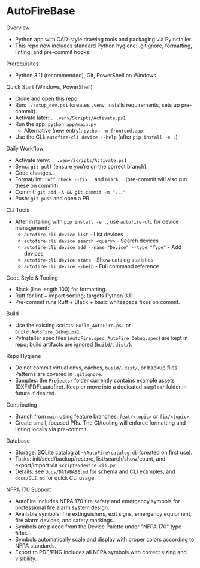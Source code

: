 # AutoFireBase

Overview
- Python app with CAD-style drawing tools and packaging via PyInstaller.
- This repo now includes standard Python hygiene: .gitignore, formatting, linting, and pre-commit hooks.

Prerequisites
- Python 3.11 (recommended), Git, PowerShell on Windows.

Quick Start (Windows, PowerShell)
- Clone and open this repo.
- Run: `./setup_dev.ps1` (creates `.venv`, installs requirements, sets up pre-commit).
- Activate later: `. .venv/Scripts/Activate.ps1`
- Run the app: `python app/main.py`
  - Alternative (new entry): `python -m frontend.app`
- Use the CLI: `autofire-cli device --help` (after `pip install -e .`)

Daily Workflow
- Activate venv: `. .venv/Scripts/Activate.ps1`
- Sync: `git pull` (ensure you’re on the correct branch).
- Code changes.
- Format/lint: `ruff check --fix .` and `black .` (pre-commit will also run these on commit).
- Commit: `git add -A && git commit -m "..."`
- Push: `git push` and open a PR.

CLI Tools
- After installing with `pip install -e .`, use `autofire-cli` for device management:
  - `autofire-cli device list` - List devices
  - `autofire-cli device search <query>` - Search devices
  - `autofire-cli device add --name "Device" --type "Type"` - Add devices
  - `autofire-cli device stats` - Show catalog statistics
  - `autofire-cli device --help` - Full command reference

Code Style & Tooling
- Black (line length 100) for formatting.
- Ruff for lint + import sorting; targets Python 3.11.
- Pre-commit runs Ruff + Black + basic whitespace fixes on commit.

Build
- Use the existing scripts: `Build_AutoFire.ps1` or `Build_AutoFire_Debug.ps1`.
- PyInstaller spec files (`AutoFire.spec`, `AutoFire_Debug.spec`) are kept in repo; build artifacts are ignored (`build/`, `dist/`).

Repo Hygiene
- Do not commit virtual envs, caches, `build/`, `dist/`, or backup files. Patterns are covered in `.gitignore`.
- Samples: the `Projects/` folder currently contains example assets (DXF/PDF/.autofire). Keep or move into a dedicated `samples/` folder in future if desired.

Contributing
- Branch from `main` using feature branches: `feat/<topic>` or `fix/<topic>`.
- Create small, focused PRs. The CI/tooling will enforce formatting and linting locally via pre-commit.

Database
- Storage: SQLite catalog at `~\AutoFire\catalog.db` (created on first use).
- Tasks: init/seed/backup/restore, list/search/show/count, and export/import via `scripts\device_cli.py`.
- Details: see `docs/DATABASE.md` for schema and CLI examples, and `docs/CLI.md` for quick CLI usage.

NFPA 170 Support
- AutoFire includes NFPA 170 fire safety and emergency symbols for professional fire alarm system design.
- Available symbols: fire extinguishers, exit signs, emergency equipment, fire alarm devices, and safety markings.
- Symbols are placed from the Device Palette under "NFPA 170" type filter.
- Symbols automatically scale and display with proper colors according to NFPA standards.
- Export to PDF/PNG includes all NFPA symbols with correct sizing and visibility.
